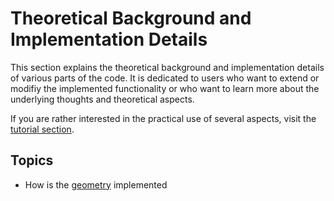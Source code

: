 # Theoretical Background and Implementation Details

This section explains the theoretical background and implementation details 
of various parts of the code. It is dedicated to users who want to extend
or modifiy the implemented functionality or who want to learn more about 
the underlying thoughts and theoretical aspects.

If you are rather interested in the practical use of several aspects, visit
the [tutorial section](../tutorials/tutorialsOverview.md).

## Topics

* How is the [geometry](theoryGeometry.md) implemented
